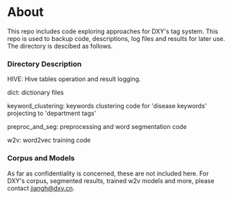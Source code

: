 # About

This repo includes code exploring approaches for DXY's tag system. This repo is used to backup code, descriptions, log files and results for later use. The directory is descibed as follows.

### Directory Description

HIVE: Hive tables operation and result logging.

dict: dictionary files

keyword_clustering: keywords clustering code for 'disease keywords' projecting to 'department tags'

preproc_and_seg: preprocessing and word segmentation code

w2v: word2vec training code

### Corpus and Models

As far as confidentiality is concerned, these are not included here. For DXY's corpus, segmented results, trained w2v models and more, please contact [jiangh@dxy.cn](jiangh@dxy.cn).
